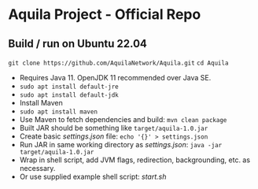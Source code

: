 # Aquila Project - Official Repo

## Build / run on Ubuntu 22.04
`git clone https://github.com/AquilaNetwork/Aquila.git`
`cd Aquila`
- Requires Java 11. OpenJDK 11 recommended over Java SE.
- `sudo apt install default-jre`
- `sudo apt install default-jdk`
- Install Maven
- `sudo apt install maven`
- Use Maven to fetch dependencies and build: `mvn clean package`
- Built JAR should be something like `target/aquila-1.0.jar`
- Create basic *settings.json* file: `echo '{}' > settings.json`
- Run JAR in same working directory as *settings.json*: `java -jar target/aquila-1.0.jar`
- Wrap in shell script, add JVM flags, redirection, backgrounding, etc. as necessary.
- Or use supplied example shell script: *start.sh*
